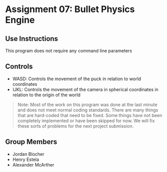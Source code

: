 Assignment 07: Bullet Physics Engine
====================================

Use Instructions
---------------------
This program does not require any command line parameters

Controls
---------------------
- WASD: Controls the movement of the puck in relation to world coordinates
- IJKL: Controls the movement of the camera in spherical coordinates in relation to the origin of the world


> Note: Most of the work on this program was done at the last minute and does not meet normal coding standards. There are many things that are hard-coded that need to be fixed. Some things have not been completely implemented or have been skipped for now. We will fix these sorts of problems for the next project submission.

Group Members
--------------------- 
- Jordan Blocher  
- Henry Estela  
- Alexander McArther

